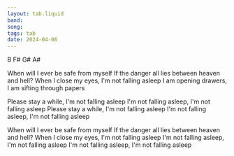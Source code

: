 ```yaml
---
layout: tab.liquid
band:
song:
tags: tab
date: 2024-04-06
---
```

B	F#	G#	A#

When will I ever be safe from myself
If the danger all lies between heaven and hell?
When I close my eyes, I'm not falling asleep
I am opening drawers, I am sifting through papers

Please stay a while, I'm not falling asleep
I'm not falling asleep, I'm not falling asleep
Please stay a while, I'm not falling asleep
I'm not falling asleep, I'm not falling asleep

When will I ever be safe from myself
If the danger all lies between heaven and hell?
When I close my eyes, I'm not falling asleep
I'm not falling asleep, I'm not falling asleep
I'm not falling asleep, I'm not falling asleep

